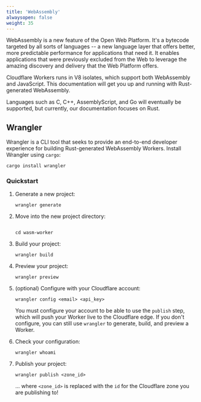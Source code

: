 ```yaml
---
title: 'WebAssembly'
alwaysopen: false
weight: 35
---
```


WebAssembly is a new feature of the Open Web Platform. It's a bytecode targeted by all sorts of
languages -- a new language layer that offers better, more predictable performance for applications
that need it. It enables applications that were previously excluded from the Web to leverage
the amazing discovery and delivery that the Web Platform offers.

Cloudflare Workers runs in V8 isolates, which support both WebAssembly and JavaScript. This
documentation will get you up and running with Rust-generated WebAssembly.

Languages such as C, C++, AssemblyScript, and Go will eventually be supported, but currently, our
documentation focuses on Rust.

## Wrangler

Wrangler is a CLI tool that seeks to provide an end-to-end developer experience for building Rust-generated
WebAssembly Workers. Install Wrangler using `cargo`:

```
cargo install wrangler
```

### Quickstart

1. Generate a new project:

   ```
   wrangler generate
   ```

2. Move into the new project directory:

   ```

   cd wasm-worker
   ```

3. Build your project:

   ```
   wrangler build
   ```

4. Preview your project:

   ```
   wrangler preview
   ```

5. (optional) Configure with your Cloudflare account:

   ```
   wrangler config <email> <api_key>
   ```

   You must configure your account to be able to use the `publish` step, which will push your Worker live to the
   Cloudflare edge. If you don't configure, you can still use `wrangler` to generate, build, and preview
   a Worker.

6. Check your configuration:

   ```
   wrangler whoami
   ```

7. Publish your project:

   ```
   wrangler publish <zone_id>
   ```

   ... where `<zone_id>` is replaced with the `id` for the Cloudflare zone you are publishing to!
